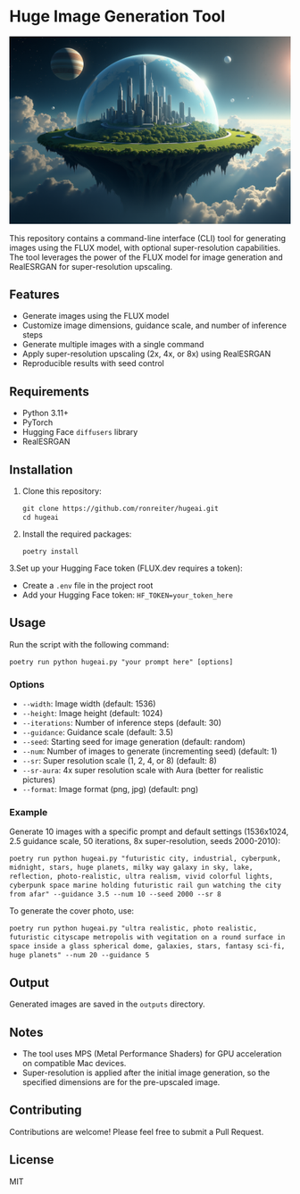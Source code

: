 # Huge Image Generation Tool

![example.png](example.png)

This repository contains a command-line interface (CLI) tool for generating images using the FLUX model, with optional super-resolution capabilities. The tool leverages the power of the FLUX model for image generation and RealESRGAN for super-resolution upscaling.

## Features

- Generate images using the FLUX model
- Customize image dimensions, guidance scale, and number of inference steps
- Generate multiple images with a single command
- Apply super-resolution upscaling (2x, 4x, or 8x) using RealESRGAN
- Reproducible results with seed control

## Requirements

- Python 3.11+
- PyTorch
- Hugging Face `diffusers` library
- RealESRGAN

## Installation

1. Clone this repository:
   ```
   git clone https://github.com/ronreiter/hugeai.git
   cd hugeai
   ```

2. Install the required packages:
   ```
   poetry install
   ```

3.Set up your Hugging Face token (FLUX.dev requires a token):
   - Create a `.env` file in the project root
   - Add your Hugging Face token: `HF_TOKEN=your_token_here`

## Usage

Run the script with the following command:

```
poetry run python hugeai.py "your prompt here" [options]
```

### Options

- `--width`: Image width (default: 1536)
- `--height`: Image height (default: 1024)
- `--iterations`: Number of inference steps (default: 30)
- `--guidance`: Guidance scale (default: 3.5)
- `--seed`: Starting seed for image generation (default: random)
- `--num`: Number of images to generate (incrementing seed) (default: 1)
- `--sr`: Super resolution scale (1, 2, 4, or 8) (default: 8)
- `--sr-aura`: 4x super resolution scale with Aura (better for realistic pictures)
- `--format`: Image format (png, jpg) (default: png)

### Example

Generate 10 images with a specific prompt and default settings (1536x1024, 2.5 guidance scale, 50 iterations, 8x super-resolution, seeds 2000-2010):

```
poetry run python hugeai.py "futuristic city, industrial, cyberpunk, midnight, stars, huge planets, milky way galaxy in sky, lake, reflection, photo-realistic, ultra realism, vivid colorful lights, cyberpunk space marine holding futuristic rail gun watching the city from afar" --guidance 3.5 --num 10 --seed 2000 --sr 8
```

To generate the cover photo, use:

```
poetry run python hugeai.py "ultra realistic, photo realistic, futuristic cityscape metropolis with vegitation on a round surface in space inside a glass spherical dome, galaxies, stars, fantasy sci-fi, huge planets" --num 20 --guidance 5
```

## Output

Generated images are saved in the `outputs` directory.

## Notes

- The tool uses MPS (Metal Performance Shaders) for GPU acceleration on compatible Mac devices.
- Super-resolution is applied after the initial image generation, so the specified dimensions are for the pre-upscaled image.

## Contributing

Contributions are welcome! Please feel free to submit a Pull Request.

## License

MIT

